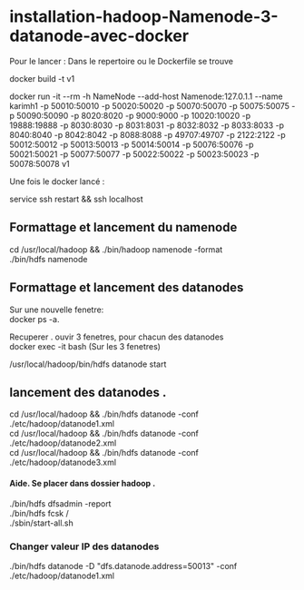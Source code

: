 # installation-hadoop-Namenode-3-datanode-avec-docker


Pour le lancer :
Dans le repertoire ou le Dockerfile se trouve   

docker build -t v1   
 
docker run -it --rm -h NameNode --add-host Namenode:127.0.1.1 --name karimh1  -p 50010:50010 -p 50020:50020 -p 50070:50070 -p 50075:50075 -p 50090:50090 -p 8020:8020 -p 9000:9000 -p 10020:10020 -p 19888:19888 -p 8030:8030 -p 8031:8031 -p 8032:8032 -p 8033:8033 -p 8040:8040 -p 8042:8042 -p 8088:8088 -p 49707:49707 -p 2122:2122 -p 50012:50012 -p 50013:50013 -p 50014:50014 -p 50076:50076 -p 50021:50021 -p 50077:50077 -p 50022:50022 -p 50023:50023 -p 50078:50078 v1   


Une fois le docker lancé : 

service ssh restart && ssh localhost   

## Formattage et lancement du namenode
cd /usr/local/hadoop && ./bin/hadoop namenode -format  
./bin/hdfs namenode  

## Formattage et lancement des datanodes  
Sur une nouvelle fenetre:   
docker ps -a.  

Recuperer <id> . ouvir 3 fenetres, pour chacun des datanodes  
docker exec -it <ID-Container>  bash (Sur les 3 fenetres)

/usr/local/hadoop/bin/hdfs datanode start 

## lancement des datanodes . 

cd /usr/local/hadoop && ./bin/hdfs datanode -conf ./etc/hadoop/datanode1.xml   
cd /usr/local/hadoop && ./bin/hdfs datanode -conf ./etc/hadoop/datanode2.xml  
cd /usr/local/hadoop && ./bin/hdfs datanode -conf ./etc/hadoop/datanode3.xml   


#### Aide. Se placer dans dossier hadoop . 
./bin/hdfs dfsadmin -report     
./bin/hdfs fcsk /   
./sbin/start-all.sh  
 
 
### Changer valeur IP des datanodes
./bin/hdfs datanode -D "dfs.datanode.address=50013" -conf ./etc/hadoop/datanode1.xml   
